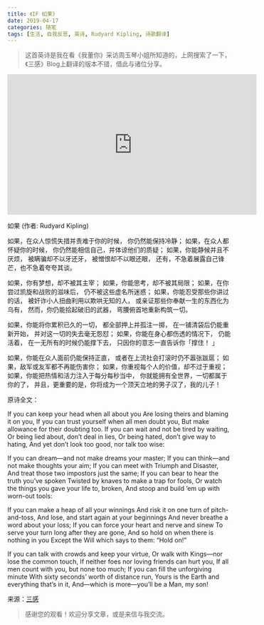 ```yaml
---
title: 《IF 如果》
date: 2019-04-17
categories: 随笔
tags: [生活, 自我反思, 英诗, Rudyard Kipling, 诗歌翻译]
---
```


> 这首英诗是我在看《我董你》采访周玉琴小姐所知道的，上网搜索了一下，《三感》Blog上翻译的版本不错，借此与诸位分享。

<iframe width="560" height="315" src="https://www.youtube.com/embed/f7JRl_ocBKA?si=0eOUpT_IfuKC08UE" title="YouTube video player" frameborder="0" allow="accelerometer; autoplay; clipboard-write; encrypted-media; gyroscope; picture-in-picture; web-share" referrerpolicy="strict-origin-when-cross-origin" allowfullscreen></iframe>

如果 (作者: Rudyard Kipling)

如果，在众人惊慌失措并责难于你的时候，
你仍然能保持冷静；
如果，在众人都怀疑你的时候，
你仍然能相信自己，并体谅他们的质疑；
如果，你能静候并且不厌烦，
被瞒骗却不以牙还牙，
被憎恨却不以眼还眼，
还有，不急着展露自己锋芒，也不急着夸夸其谈。

如果，你有梦想，却不被其主宰；
如果，你能思考，却不被其局限；
如果，在你尝过凯旋和战败的滋味后，
仍不被这些虚名所迷惑；
如果，你能忍受那些你讲过的话，
被奸诈小人扭曲利用以欺哄无知的人，
或亲证那些你奉献一生的东西化为乌有，
然而，你仍能拾起破旧的武器， 弯腰俯首地重新构筑一切。

如果，你能将你累积已久的一切，
都全部押上并孤注一掷，
在一铺清袋后仍能重新开始，
并对这一切的失去毫无怨怼；
如果，你能在身心都伤透的情况下，
仍能活着，
在一无所有的时候仍能撑下去，
只因你的意志一直告诉你「撑住！ 」

如果，你能在众人面前仍能保持正直，
或者在上流社会打滚时仍不嚣张跋扈；
如果，敌军或友军都不再能伤害你；
如果，你重视每个人的价值，却不过于重视；
如果，你能把热情和活力注入于每分每秒当中，
你就能拥有全世界，一切都属于你的了，
并且，更重要的是，你将成为一个顶天立地的男子汉了，我的儿子！

原诗全文：

If you can keep your head when all about you
Are losing theirs and blaming it on you,
If you can trust yourself when all men doubt you,
But make allowance for their doubting too.
If you can wait and not be tired by waiting,
Or being lied about, don’t deal in lies,
Or being hated, don’t give way to hating,
And yet don’t look too good, nor talk too wise:

If you can dream—and not make dreams your master;
If you can think—and not make thoughts your aim;
If you can meet with Triumph and Disaster,
And treat those two impostors just the same;
If you can bear to hear the truth you’ve spoken
Twisted by knaves to make a trap for fools,
Or watch the things you gave your life to, broken,
And stoop and build ’em up with worn-out tools:

If you can make a heap of all your winnings
And risk it on one turn of pitch-and-toss,
And lose, and start again at your beginnings
And never breathe a word about your loss;
If you can force your heart and nerve and sinew
To serve your turn long after they are gone,
And so hold on when there is nothing in you
Except the Will which says to them: “Hold on!”

If you can talk with crowds and keep your virtue,
Or walk with Kings—nor lose the common touch,
If neither foes nor loving friends can hurt you,
If all men count with you, but none too much;
If you can fill the unforgiving minute
With sixty seconds’ worth of distance run,
Yours is the Earth and everything that’s in it,
And—which is more—you’ll be a Man, my son!

来源：[三感](http:--threesentiments.com-2018-10-29-poetry-if-)


> 感谢您的观看！欢迎分享文章，或是来信与我交流。